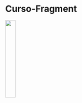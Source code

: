 # Curso-Fragment

<img src="https://user-images.githubusercontent.com/72177982/120546288-0e8d1500-c3c6-11eb-8ae4-56e149f10181.jpg" width="25%">
